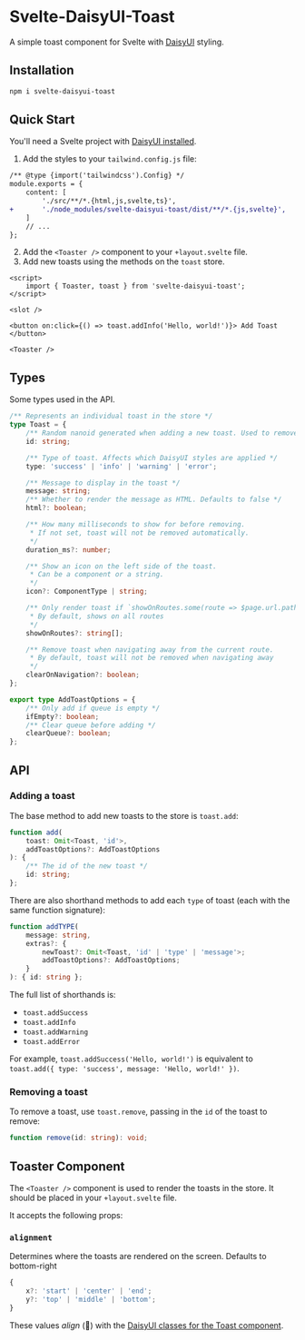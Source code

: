 # Svelte-DaisyUI-Toast

A simple toast component for Svelte with [DaisyUI](https://daisyui.com/) styling.

## Installation

```bash
npm i svelte-daisyui-toast
```

## Quick Start

You'll need a Svelte project with [DaisyUI installed](https://daisyui.com/docs/install/).

1. Add the styles to your `tailwind.config.js` file:

```diff
/** @type {import('tailwindcss').Config} */
module.exports = {
	content: [
		'./src/**/*.{html,js,svelte,ts}',
+		'./node_modules/svelte-daisyui-toast/dist/**/*.{js,svelte}',
	]
	// ...
};
```

2. Add the `<Toaster />` component to your `+layout.svelte` file.
3. Add new toasts using the methods on the `toast` store.

```svelte
<script>
	import { Toaster, toast } from 'svelte-daisyui-toast';
</script>

<slot />

<button on:click={() => toast.addInfo('Hello, world!')}> Add Toast </button>

<Toaster />
```

## Types

Some types used in the API.

```ts
/** Represents an individual toast in the store */
type Toast = {
	/** Random nanoid generated when adding a new toast. Used to remove toast later */
	id: string;

	/** Type of toast. Affects which DaisyUI styles are applied */
	type: 'success' | 'info' | 'warning' | 'error';

	/** Message to display in the toast */
	message: string;
	/** Whether to render the message as HTML. Defaults to false */
	html?: boolean;

	/** How many milliseconds to show for before removing.
	 * If not set, toast will not be removed automatically.
	 */
	duration_ms?: number;

	/** Show an icon on the left side of the toast.
	 * Can be a component or a string.
	 */
	icon?: ComponentType | string;

	/** Only render toast if `showOnRoutes.some(route => $page.url.path.startsWith(route))`.
	 * By default, shows on all routes
	 */
	showOnRoutes?: string[];

	/** Remove toast when navigating away from the current route.
	 * By default, toast will not be removed when navigating away
	 */
	clearOnNavigation?: boolean;
};

export type AddToastOptions = {
	/** Only add if queue is empty */
	ifEmpty?: boolean;
	/** Clear queue before adding */
	clearQueue?: boolean;
};
```

## API

### Adding a toast

The base method to add new toasts to the store is `toast.add`:

```ts
function add(
	toast: Omit<Toast, 'id'>,
	addToastOptions?: AddToastOptions
): {
	/** The id of the new toast */
	id: string;
};
```

There are also shorthand methods to add each `type` of toast (each with the same function signature):

```ts
function addTYPE(
	message: string,
	extras?: {
		newToast?: Omit<Toast, 'id' | 'type' | 'message'>;
		addToastOptions?: AddToastOptions;
	}
): { id: string };
```

The full list of shorthands is:

- `toast.addSuccess`
- `toast.addInfo`
- `toast.addWarning`
- `toast.addError`

For example, `toast.addSuccess('Hello, world!')` is equivalent to `toast.add({ type: 'success', message: 'Hello, world!' })`.

### Removing a toast

To remove a toast, use `toast.remove`, passing in the `id` of the toast to remove:

```ts
function remove(id: string): void;
```

## Toaster Component

The `<Toaster />` component is used to render the toasts in the store. It should be placed in your `+layout.svelte` file.

It accepts the following props:

### `alignment`

Determines where the toasts are rendered on the screen. Defaults to bottom-right

```ts
{
	x?: 'start' | 'center' | 'end';
	y?: 'top' | 'middle' | 'bottom';
}
```

These values _align_ (👀) with the [DaisyUI classes for the Toast component](https://daisyui.com/components/toast/).
